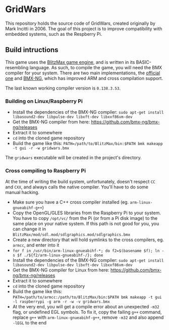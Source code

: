 # GridWars

This repository holds the source code of GridWars, created originally by Mark Incitti in 2006. The goal of this project is to improve compatibility with embedded systems, such as the Respberry Pi.


## Build intructions

This game uses the [BlitzMax game engine](http://www.blitzbasic.com/Products/blitzmax.php), and is written in its BASIC-resembling language. As such, to compile the game, you will need the BMX compiler for your system. There are two main implementations, the [official one](https://github.com/blitz-research/blitzmax) and [BMX-NG](http://www.bmx-ng.com/main/), which has improved ARM and cross compilation support.

The last known working compiler version is `0.138.3.53`.


### Building on Linux/Raspberry Pi

- Install the dependencies of the BMX-NG compiler: `sudo apt-get install libasound2-dev libpulse-dev libxft-dev libxxf86vm-dev`
- Get the BMX-NG compiler from here: https://github.com/bmx-ng/bmx-ng/releases
- Extract it to somewhere
- `cd` into the cloned game repository
- Build the game like this: `PATH=/path/to/BlitzMax/bin:$PATH bmk makeapp -t gui -r -w gridwars.bmx`

The `gridwars` executable will be created in the project's directory.


### Cross compiling to Raspberry Pi

At the time of writing the build system, unfortunately, doesn't respect `CC` and `CXX`, and always calls the native compiler. You'll have to do some manual hacking.

- Make sure you have a C++ cross compiler installed (eg. `arm-linux-gnueabihf-g++`)
- Copy the OpenGL/GLES libraries from the Raspberry Pi to your system. You have to copy `/opt/vc/` from the Pi (or from a Pi disk image) to the same place on your native system. If this path is not good for you, you can change it in `BlitzMax/mod/sdl.mod/sdlgraphics.mod/sdlgraphics.bmx`
- Create a new directory that will hold symlinks to the cross compilers, eg. `armcc`, and enter into it
- `for f in /usr/bin/arm-linux-gnueabihf-*; do f2=$(basename $f); ln -s $f ./${f2/arm-linux-gnueabihf-/}; done`
- Install the dependencies of the BMX-NG compiler: `sudo apt-get install libasound2-dev libpulse-dev libxft-dev libxxf86vm-dev`
- Get the BMX-NG compiler for Linux from here: https://github.com/bmx-ng/bmx-ng/releases
- Extract it to somewhere
- `cd` into the cloned game repository
- Build the game like this: `PATH=/path/to/armcc:/path/to/BlitzMax/bin:$PATH bmk makeapp -t gui -l raspberrypi -g arm -r -w -v gridwars.bmx`
- At the very end, you will get a compile error about an unexpected `-m32` flag, or undefined EGL symbols. To fix it, copy the failing `g++` command, replace `g++` with `arm-linux-gnueabihf-g++`, remove `-m32` and also append `-lEGL` to the end
